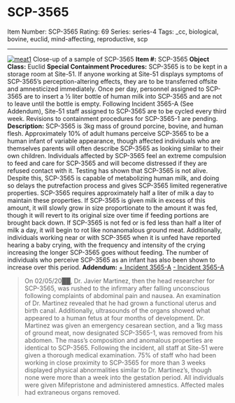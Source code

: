 # SCP-3565
Item Number: SCP-3565
Rating: 69
Series: series-4
Tags: _cc, biological, bovine, euclid, mind-affecting, reproductive, scp

---

[![meat1](https://scp-wiki.wdfiles.com/local--resized-images/scp-3565/meat1/medium.jpg)](https://scp-wiki.wdfiles.com/local--files/scp-3565/meat1)
Close-up of a sample of SCP-3565
**Item #:** SCP-3565
**Object Class:** Euclid
**Special Containment Procedures:** SCP-3565 is to be kept in a storage room at Site-51. If anyone working at Site-51 displays symptoms of SCP-3565’s perception-altering effects, they are to be transferred offsite and amnesticized immediately. Once per day, personnel assigned to SCP-3565 are to insert a ½ liter bottle of human milk into SCP-3565 and are not to leave until the bottle is empty.
Following Incident 3565-A (See Addendum), Site-51 staff assigned to SCP-3565 are to be cycled every third week. Revisions to containment procedures for SCP-3565-1 are pending.
**Description:** SCP-3565 is 3kg mass of ground porcine, bovine, and human flesh. Approximately 10% of adult humans perceive SCP-3565 to be a human infant of variable appearance, though affected individuals who are themselves parents will often describe SCP-3565 as looking similar to their own children. Individuals affected by SCP-3565 feel an extreme compulsion to feed and care for SCP-3565 and will become distressed if they are refused contact with it.
Testing has shown that SCP-3565 is not alive. Despite this, SCP-3565 is capable of metabolizing human milk, and doing so delays the putrefaction process and gives SCP-3565 limited regenerative properties. SCP-3565 requires approximately half a liter of milk a day to maintain these properties. If SCP-3565 is given milk in excess of this amount, it will slowly grow in size proportionate to the amount it was fed, though it will revert to its original size over time if feeding portions are brought back down.
If SCP-3565 is not fed or is fed less than half a liter of milk a day, it will begin to rot like nonanomalous ground meat. Additionally, individuals working near or with SCP-3565 when it is unfed have reported hearing a baby crying, with the frequency and intensity of the crying increasing the longer SCP-3565 goes without feeding. The number of individuals who perceive SCP-3565 as an infant has also been shown to increase over this period.
**Addendum:**
[\+ Incident 3565-A](javascript:;)
[\- Incident 3565-A](javascript:;)
> On 02/05/20██, Dr. Javier Martinez, then the head researcher for SCP-3565, was rushed to the infirmary after falling unconscious following complaints of abdominal pain and nausea. An examination of Dr. Martinez revealed that he had grown a functional uterus and birth canal. Additionally, ultrasounds of the organs showed what appeared to a human fetus at four months of development. Dr. Martinez was given an emergency cesarean section, and a 1kg mass of ground meat, now designated SCP-3565-1, was removed from his abdomen. The mass’s composition and anomalous properties are identical to SCP-3565.
> Following the incident, all staff at Site-51 were given a thorough medical examination. 75% of staff who had been working in close proximity to SCP-3565 for more than 3 weeks displayed physical abnormalities similar to Dr. Martinez’s, though none were more than a week into the gestation period. All individuals were given Mifepristone and administered amnestics. Affected males had extraneous organs removed.